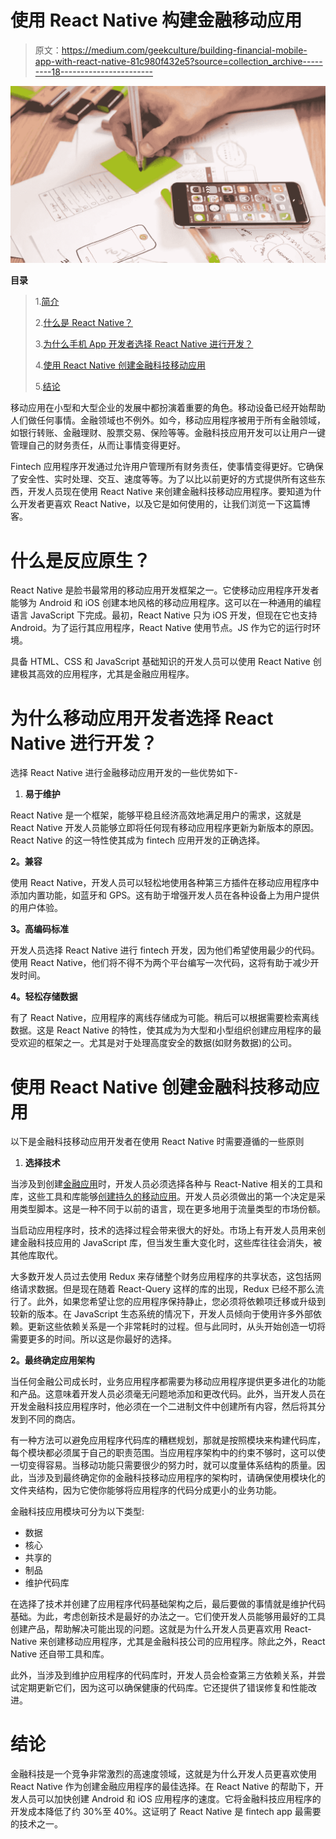 # 使用 React Native 构建金融移动应用

> 原文：<https://medium.com/geekculture/building-financial-mobile-app-with-react-native-81c980f432e5?source=collection_archive---------18----------------------->

![](img/c3ead9cea610368f97aa851019c9a74d.png)

**目录**

> 1.[简介](#3e22)
> 
> 2.[什么是 React Native？](#3e22)
> 
> 3.[为什么手机 App 开发者选择 React Native 进行开发？](#0d5d)
> 
> 4.[使用 React Native 创建金融科技移动应用](#f6f3)
> 
> 5.[结论](#c4b4)

移动应用在小型和大型企业的发展中都扮演着重要的角色。移动设备已经开始帮助人们做任何事情。金融领域也不例外。如今，移动应用程序被用于所有金融领域，如银行转账、金融理财、股票交易、保险等等。金融科技应用开发可以让用户一键管理自己的财务责任，从而让事情变得更好。

Fintech 应用程序开发通过允许用户管理所有财务责任，使事情变得更好。它确保了安全性、实时处理、交互、速度等等。为了以比以前更好的方式提供所有这些东西，开发人员现在使用 React Native 来创建金融科技移动应用程序。要知道为什么开发者更喜欢 React Native，以及它是如何使用的，让我们浏览一下这篇博客。

# 什么是反应原生？

React Native 是脸书最常用的移动应用开发框架之一。它使移动应用程序开发者能够为 Android 和 iOS 创建本地风格的移动应用程序。这可以在一种通用的编程语言 JavaScript 下完成。最初，React Native 只为 iOS 开发，但现在它也支持 Android。为了运行其应用程序，React Native 使用节点。JS 作为它的运行时环境。

具备 HTML、CSS 和 JavaScript 基础知识的开发人员可以使用 React Native 创建极其高效的应用程序，尤其是金融应用程序。

# 为什么移动应用开发者选择 React Native 进行开发？

选择 React Native 进行金融移动应用开发的一些优势如下-

1.  **易于维护**

React Native 是一个框架，能够平稳且经济高效地满足用户的需求，这就是 React Native 开发人员能够立即将任何现有移动应用程序更新为新版本的原因。React Native 的这一特性使其成为 fintech 应用开发的正确选择。

**2。兼容**

使用 React Native，开发人员可以轻松地使用各种第三方插件在移动应用程序中添加内置功能，如蓝牙和 GPS。这有助于增强开发人员在各种设备上为用户提供的用户体验。

**3。高编码标准**

开发人员选择 React Native 进行 fintech 开发，因为他们希望使用最少的代码。使用 React Native，他们将不得不为两个平台编写一次代码，这将有助于减少开发时间。

**4。轻松存储数据**

有了 React Native，应用程序的离线存储成为可能。稍后可以根据需要检索离线数据。这是 React Native 的特性，使其成为为大型和小型组织创建应用程序的最受欢迎的框架之一。尤其是对于处理高度安全的数据(如财务数据)的公司。

# 使用 React Native 创建金融科技移动应用

以下是金融科技移动应用开发者在使用 React Native 时需要遵循的一些原则

1.  **选择技术**

当涉及到创建[金融应用](https://www.investopedia.com/terms/f/fintech.asp)时，开发人员必须选择各种与 React-Native 相关的工具和库，这些工具和库能够[创建持久的移动应用](https://businesspartnermagazine.com/how-develop-easy-convenient-enterprise-mobile-app/)。开发人员必须做出的第一个决定是采用类型脚本。这是一种不同于以前的语言，现在更多地用于流量类型的市场份额。

当启动应用程序时，技术的选择过程会带来很大的好处。市场上有开发人员用来创建金融科技应用的 JavaScript 库，但当发生重大变化时，这些库往往会消失，被其他库取代。

大多数开发人员过去使用 Redux 来存储整个财务应用程序的共享状态，这包括网络请求数据。但是现在随着 React-Query 这样的库的出现，Redux 已经不那么流行了。此外，如果您希望让您的应用程序保持静止，您必须将依赖项迁移或升级到较新的版本。在 JavaScript 生态系统的情况下，开发人员倾向于使用许多外部依赖。更新这些依赖关系是一个非常耗时的过程。但与此同时，从头开始创造一切将需要更多的时间。所以这是你最好的选择。

**2。最终确定应用架构**

当任何金融公司成长时，业务应用程序都需要为移动应用程序提供更多进化的功能和产品。这意味着开发人员必须毫无问题地添加和更改代码。此外，当开发人员在开发金融科技应用程序时，他必须在一个二进制文件中创建所有内容，然后将其分发到不同的商店。

有一种方法可以避免应用程序代码库的糟糕规划，那就是按照模块来构建代码库，每个模块都必须属于自己的职责范围。当应用程序架构中的约束不够时，这可以使一切变得容易。当移动功能只需要很少的努力时，就可以度量体系结构的质量。因此，当涉及到最终确定你的金融科技移动应用程序的架构时，请确保使用模块化的文件夹结构，因为它使你能够将应用程序的代码分成更小的业务功能。

金融科技应用模块可分为以下类型:

*   数据
*   核心
*   共享的
*   制品
*   维护代码库

在选择了技术并创建了应用程序代码基础架构之后，最后要做的事情就是维护代码基础。为此，考虑创新技术是最好的办法之一。它们使开发人员能够用最好的工具创建产品，帮助解决可能出现的问题。这就是为什么开发人员更喜欢用 React-Native 来创建移动应用程序，尤其是金融科技公司的应用程序。除此之外，React Native 还自带工具和库。

此外，当涉及到维护应用程序的代码库时，开发人员会检查第三方依赖关系，并尝试定期更新它们，因为这可以确保健康的代码库。它还提供了错误修复和性能改进。

# 结论

金融科技是一个竞争非常激烈的高速度领域，这就是为什么开发人员更喜欢使用 React Native 作为创建金融应用程序的最佳选择。在 React Native 的帮助下，开发人员可以加快创建 Android 和 iOS 应用程序的速度。它将金融科技应用程序的开发成本降低了约 30%至 40%。这证明了 React Native 是 fintech app 最需要的技术之一。